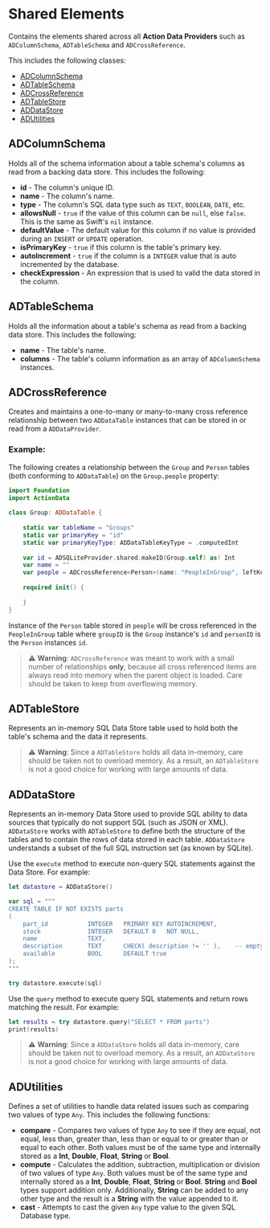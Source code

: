 # Shared Elements

Contains the elements shared across all **Action Data Providers** such as `ADColumnSchema`, `ADTableSchema` and `ADCrossReference`.

This includes the following classes:

* [ADColumnSchema](#ADColumnSchema)
* [ADTableSchema](#ADTableSchema)
* [ADCrossReference](#ADCrossReference)
* [ADTableStore](#ADTableStore)
* [ADDataStore](#ADDataStore)
* [ADUtilities](#ADUtilities)

<a name="ADColumnSchema"></a>
## ADColumnSchema

Holds all of the schema information about a table schema's columns as read from a backing data store. This includes the following:

* **id** - The column's unique ID.
* **name** - The column's name.
* **type** - The column's SQL data type such as `TEXT`, `BOOLEAN`, `DATE`, etc.
* **allowsNull** - `true` if the value of this column can be `null`, else `false`. This is the same as Swift's `nil` instance.
* **defaultValue** - The default value for this column if no value is provided during an `INSERT` or `UPDATE` operation.
* **isPrimaryKey** - `true` if this column is the table's primary key.
* **autoIncrement** - `true` if the column is a `INTEGER` value that is auto incremented by the database.
* **checkExpression** - An expression that is used to valid the data stored in the column.

<a name="ADTableSchema"></a>
## ADTableSchema

Holds all the information about a table's schema as read from a backing data store. This includes the following:

* **name** - The table's name.
* **columns** - The table's column information as an array of `ADColumnSchema` instances.

<a name="ADCrossReference"></a>
## ADCrossReference

Creates and maintains a one-to-many or many-to-many cross reference relationship between two `ADDataTable` instances that can be stored in or read from a `ADDataProvider`.
 
### Example:
The following creates a relationship between the `Group` and `Person` tables (both conforming to `ADDataTable`) on the `Group.people` property:
 
```swift
import Foundation
import ActionData
 
class Group: ADDataTable {
	 
	static var tableName = "Groups"
	static var primaryKey = "id"
	static var primaryKeyType: ADDataTableKeyType = .computedInt
	 
	var id = ADSQLiteProvider.shared.makeID(Group.self) as! Int
	var name = ""
	var people = ADCrossReference<Person>(name: "PeopleInGroup", leftKeyName: "groupID", rightKeyName: "personID")
	 
	required init() {
 
	}
}
```
Instance of the `Person` table stored in `people` will be cross referenced in the `PeopleInGroup` table where `groupID` is the `Group` instance's `id` and `personID` is the `Person` instances `id`.
 
> ⚠️ **Warning**: `ADCrossReference` was meant to work with a small number of relationships **only**, because all cross referenced items are always read into memory when the parent object is loaded. Care should be taken to keep from overflowing memory.

<a name="ADTableStore"></a>
## ADTableStore

Represents an in-memory SQL Data Store table used to hold both the table's schema and the data it represents.

> ⚠️ **Warning**: Since a `ADTableStore` holds all data in-memory, care should be taken not to overload memory. As a result, an `ADTableStore` is not a good choice for working with large amounts of data.

<a name="ADDataStore"></a>
## ADDataStore

Represents an in-memory Data Store used to provide SQL ability to data sources that typically do not support SQL (such as JSON or XML). `ADDataStore` works with `ADTableStore` to define both the structure of the tables and to contain the rows of data stored in each table. `ADDataStore` understands a subset of the full SQL instruction set (as known by SQLite).

Use the `execute` method to execute non-query SQL statements against the Data Store. For example:

 ```swift
 let datastore = ADDataStore()
 
 var sql = """
 CREATE TABLE IF NOT EXISTS parts
 (
     part_id           INTEGER   PRIMARY KEY AUTOINCREMENT,
     stock             INTEGER   DEFAULT 0   NOT NULL,
     name              TEXT,
     description       TEXT      CHECK( description != '' ),    -- empty strings not allowed
     available         BOOL      DEFAULT true
 );
 """
 
 try datastore.execute(sql)
 ```
 
 Use the `query` method to execute query SQL statements and return rows matching the result. For example:
 
 ```swift
 let results = try datastore.query("SELECT * FROM parts")
 print(results)
 ```
 
 > ⚠️ **Warning**: Since a `ADDataStore` holds all data in-memory, care should be taken not to overload memory. As a result, an `ADDataStore` is not a good choice for working with large amounts of data.
 
<a name="ADUtilities"></a>
## ADUtilities

Defines a set of utilities to handle data related issues such as comparing two values of type `Any`. This includes the following functions:

* **compare** - Compares two values of type `Any` to see if they are equal, not equal, less than, greater than, less than or equal to or greater than or equal to each other. Both values must be of the same type and internally stored as a **Int**, **Double**, **Float**, **String** or **Bool**.
* **compute** - Calculates the addition, subtraction, multiplication or division of two values of type `Any`. Both values must be of the same type and internally stored as a **Int**, **Double**, **Float**, **String** or **Bool**. **String** and **Bool** types support addition only. Additionally, **String** can be added to any other type and the result is a **String** with the value appended to it.
* **cast** - Attempts to cast the given `Any` type value to the given SQL Database type.